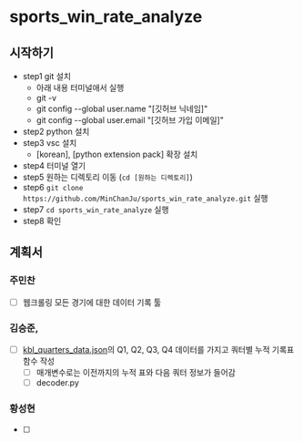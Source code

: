 # sports_win_rate_analyze

## 시작하기
- step1 git 설치
  - 아래 내용 터미널애서 실행
  - git -v
  - git config --global user.name "[깃허브 닉네임]"
  - git config --global user.email "[깃허브 가입 이메일]"
- step2 python 설치
- step3 vsc 설치
  - [korean], [python extension pack] 확장 설치
- step4 터미널 열기
- step5 원하는 디렉토리 이동 (`cd [원하는 디렉토리]`)
- step6 `git clone https://github.com/MinChanJu/sports_win_rate_analyze.git` 실행
- step7 `cd sports_win_rate_analyze` 실행
- step8 확인

## 계획서
### 주민찬
- [ ] 웹크롤링 모든 경기에 대한 데이터 기록 툴

### 김승준,
- [ ] [kbl_quarters_data.json](kbl_quarters_data.json)의 Q1, Q2, Q3, Q4 데이터를 가지고 쿼터별 누적 기록표 함수 작성
  - [ ] 매개변수로는 이전까지의 누적 표와 다음 쿼터 정보가 들어감
  - [ ] decoder.py

### 황성현
- [ ] 